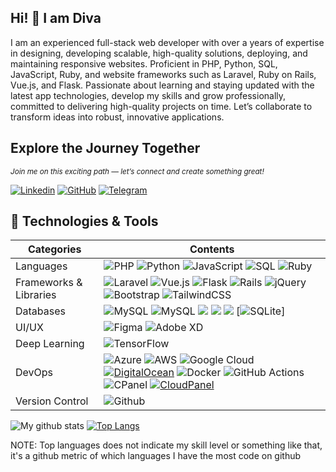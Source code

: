 ## Hi! 👋 I am Diva    

I am an experienced full-stack web developer with over a years of expertise in designing, developing scalable, high-quality solutions, deploying, and maintaining responsive websites. Proficient in PHP, Python, SQL, JavaScript, Ruby, and website frameworks such as Laravel, Ruby on Rails, Vue.js, and Flask. Passionate about learning and staying updated with the latest app technologies, develop my skills and grow professionally, committed to delivering high-quality projects on time. Let’s collaborate to transform ideas into robust, innovative applications.

## Explore the Journey Together
<sub>*Join me on this exciting path — let’s connect and create something great!*</sub>

[![Linkedin](https://custom-icon-badges.demolab.com/badge/LinkedIn-0A66C2?logo=linkedin-white&logoColor=fff)][linkedin]
[![GitHub](https://img.shields.io/badge/GitHub-%23121011.svg?logo=github&logoColor=white)][github]
[![Telegram](https://img.shields.io/badge/Telegram-2CA5E0?style=for-the-badge&logo=telegram&logoColor=white)][telegram]

[linkedin]: [https://linkedin.com/in/ragilburhanudinp](https://www.linkedin.com/in/diva-widia-0aab48197/)
[github]: [https://github.com/sipamungkas](https://github.com/divawidia)
[telegram]: https://telegram.me/divawidia

## 🔧 Technologies & Tools
| Categories  | Contents |
| --------- | ------------------------------------------------------------------------------------------------------------------------ |
| Languages |![PHP](https://img.shields.io/badge/php-%23777BB4.svg?style=for-the-badge&logo=php&logoColor=white) ![Python](https://img.shields.io/badge/python-3670A0?style=for-the-badge&logo=python&logoColor=ffdd54) ![JavaScript](https://img.shields.io/badge/JavaScript-F7DF1E?style=for-the-badge&logo=javascript&logoColor=black)   ![SQL](https://img.shields.io/badge/mysql-4479A1.svg?style=for-the-badge&logo=mysql&logoColor=white) ![Ruby](https://img.shields.io/badge/ruby-%23CC342D.svg?style=for-the-badge&logo=ruby&logoColor=white)  |
| Frameworks & Libraries |  ![Laravel](https://img.shields.io/badge/laravel-%23FF2D20.svg?style=for-the-badge&logo=laravel&logoColor=white) ![Vue.js](https://img.shields.io/badge/vuejs-%2335495e.svg?style=for-the-badge&logo=vuedotjs&logoColor=%234FC08D) ![Flask](https://img.shields.io/badge/flask-%23000.svg?style=for-the-badge&logo=flask&logoColor=white) ![Rails](https://img.shields.io/badge/rails-%23CC0000.svg?style=for-the-badge&logo=ruby-on-rails&logoColor=white)  ![jQuery](https://img.shields.io/badge/jquery-%230769AD.svg?style=for-the-badge&logo=jquery&logoColor=white) ![Bootstrap](https://img.shields.io/badge/bootstrap-%238511FA.svg?style=for-the-badge&logo=bootstrap&logoColor=white) ![TailwindCSS](https://img.shields.io/badge/tailwindcss-%2338B2AC.svg?style=for-the-badge&logo=tailwind-css&logoColor=white) |
| Databases | ![MySQL](https://img.shields.io/badge/MySQL-005C84?style=for-the-badge&logo=mysql&logoColor=white) ![MySQL](https://img.shields.io/badge/PostgreSQL-316192?style=for-the-badge&logo=postgresql&logoColor=white) ![](https://img.shields.io/badge/MariaDB-003545?style=for-the-badge&logo=mariadb&logoColor=white) ![](https://img.shields.io/badge/redis-%23DD0031.svg?&style=for-the-badge&logo=redis&logoColor=white) ![](https://img.shields.io/badge/MongoDB-4EA94B?style=for-the-badge&logo=mongodb&logoColor=white) [![SQLite](https://img.shields.io/badge/SQLite-%2307405e.svg?style=for-the-badge&logo=sqlite&logoColor=white)]  |
| UI/UX | ![Figma](https://img.shields.io/badge/figma-%23F24E1E.svg?style=for-the-badge&logo=figma&logoColor=white) ![Adobe XD](https://img.shields.io/badge/Adobe%20XD-470137?style=for-the-badge&logo=Adobe%20XD&logoColor=#FF61F6)   |
| Deep Learning | ![TensorFlow](https://img.shields.io/badge/TensorFlow-%23FF6F00.svg?style=for-the-badge&logo=TensorFlow&logoColor=white)   |
| DevOps | ![Azure](https://img.shields.io/badge/azure-%230072C6.svg?style=for-the-badge&logo=microsoftazure&logoColor=white)  ![AWS](https://img.shields.io/badge/AWS-%23FF9900.svg?style=for-the-badge&logo=amazon-aws&logoColor=white)  ![Google Cloud](https://img.shields.io/badge/GoogleCloud-%234285F4.svg?style=for-the-badge&logo=google-cloud&logoColor=white)  [![DigitalOcean](https://img.shields.io/badge/DigitalOcean-%230167ff.svg?logo=digitalOcean&logoColor=white)](#) ![Docker](https://img.shields.io/badge/docker-%230db7ed.svg?style=for-the-badge&logo=docker&logoColor=white) ![GitHub Actions](https://img.shields.io/badge/github%20actions-%232671E5.svg?style=for-the-badge&logo=githubactions&logoColor=white)  ![CPanel](https://img.shields.io/badge/cpanel-%23FF4500.svg?style=for-the-badge&logo=cpanel&logoColor=white) [![CloudPanel](https://img.shields.io/badge/CloudPanel-%230167ff.svg?logo=cloudPanel&logoColor=white)](#) |
| Version Control | ![Github](https://img.shields.io/badge/GitHub-100000?style=for-the-badge&logo=github&logoColor=white) |





![My github stats](https://github-readme-stats.vercel.app/api?username=divawidia&count_private=true&show_icons=true&line_height=40)
[![Top Langs](https://github-readme-stats.vercel.app/api/top-langs/?username=divawidia)](https://github.com/divawidia/github-readme-stats)

NOTE: Top languages does not indicate my skill level or something like that, it's a github metric of which languages I have the most code on github
<!--
**divawidia/divawidia** is a ✨ _special_ ✨ repository because its `README.md` (this file) appears on your GitHub profile.

Here are some ideas to get you started:

- 🔭 I’m currently working on ...
- 🌱 I’m currently learning ...
- 👯 I’m looking to collaborate on ...
- 🤔 I’m looking for help with ...
- 💬 Ask me about ...
- 📫 How to reach me: ...
- 😄 Pronouns: ...
- ⚡ Fun fact: ...
-->
